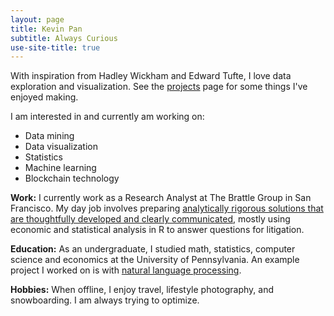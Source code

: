 ```yaml
---
layout: page
title: Kevin Pan
subtitle: Always Curious
use-site-title: true
---
```


With inspiration from Hadley Wickham and Edward Tufte, I love data exploration and visualization. See the [projects](/projects) page for some things I've enjoyed making.

I am interested in and currently am working on:
- Data mining
- Data visualization
- Statistics
- Machine learning
- Blockchain technology

**Work:** I currently work as a Research Analyst at The Brattle Group in San Francisco. My day job involves preparing [analytically rigorous solutions that are thoughtfully developed and clearly communicated](http://brattle.com/), mostly using economic and statistical analysis in R to answer questions for litigation. 

**Education:** As an undergraduate, I studied math, statistics, computer science and economics at the University of Pennsylvania. An example project I worked on is with [natural language processing](https://github.com/KevinRPan/Yummly).

**Hobbies:** When offline, I enjoy travel, lifestyle photography, and snowboarding. I am always trying to optimize.
